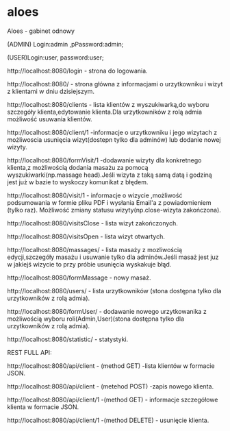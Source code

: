 # aloes
Aloes - gabinet odnowy


(ADMIN) Login:admin ,pPassword:admin;

(USER)Login:user, password:user;

http://localhost:8080/login - strona do logowania.

http://localhost:8080/ - strona główna z informacjami o urzytkowniku i wizyt z klientami w dniu dzisiejszym.

http://localhost:8080/clients - lista klientów z wyszukiwarką,do wyboru szczegóły klienta,edytowanie klienta.Dla urzytkowników z  rolą admia możliwość usuwania klientów.

http://localhost:8080/client/1 -informacje o urzytkowniku i jego wizytach z możliwoscia usunięcia wizyt(dostepn tylko dla adminów) lub dodanie nowej wizyty.

http://localhost:8080/formVisit/1 -dodawanie wizyty dla konkretnego klienta,z możliwością dodania masażu za pomocą wyszukiwarki(np.massage head).Jeśli wizyta z taką samą datą i godziną jest już w bazie to wyskoczy komunikat z błędem.

http://localhost:8080/visit/1 - informacje o wizycie ,możliwość podsumowania w formie pliku PDF i wysłania Email'a z powiadomieniem (tylko raz). Możliwość zmiany statusu wizyty(np.close-wizyta zakończona).

http://localhost:8080/visitsClose - lista wizyt zakończonych.

http://localhost:8080/visitsOpen - lista wizyt otwartych.

http://localhost:8080/massages/ - lista masaży z mozliwością edycji,szczegóły masażu i usuwanie tylko dla adminów.Jeśli masaż jest juz w jakiejś  wizycie to przy próbie usunięcia wyskakuje błąd.

http://localhost:8080/formMassage - nowy masaż.

http://localhost:8080/users/ - lista urzytkowników (stona dostępna tylko dla urzytkowników z  rolą admia).

http://localhost:8080/formUser/ - dodawanie nowego urzytkowanika z możliwością wyboru roli(Admin,User)(stona dostępna tylko dla urzytkowników z  rolą admia).

http://localhost:8080/statistic/ - statystyki.


REST FULL API:

http://localhost:8080/api/client - (method GET) -lista klientów w formacie JSON.

http://localhost:8080/api/client - (metehod POST) -zapis nowego  klienta.

http://localhost:8080/api/client/1 -(method GET) - informacje szczegółowe klienta w formacie JSON.

http://localhost:8080/api/client/1 -(method DELETE) - usunięcie  klienta.

